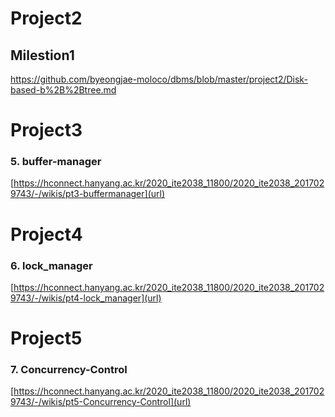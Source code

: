 # Project2
## Milestion1
https://github.com/byeongjae-moloco/dbms/blob/master/project2/Disk-based-b%2B%2Btree.md
# Project3
### 5. buffer-manager
[https://hconnect.hanyang.ac.kr/2020_ite2038_11800/2020_ite2038_2017029743/-/wikis/pt3-buffermanager](url)
# Project4
### 6. lock_manager
[https://hconnect.hanyang.ac.kr/2020_ite2038_11800/2020_ite2038_2017029743/-/wikis/pt4-lock_manager](url)
# Project5
### 7. Concurrency-Control
[https://hconnect.hanyang.ac.kr/2020_ite2038_11800/2020_ite2038_2017029743/-/wikis/pt5-Concurrency-Control](url)
